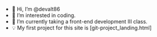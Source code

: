 - 👋 Hi, I’m @devalt86
- 👀 I’m interested in coding.
- 🌱 I’m currently taking a front-end development III class.
- 💡 My first project for this site is [git-project_landing.html]

<!---
devalt86/devalt86 is a ✨ special ✨ repository because its `README.md` (this file) appears on your GitHub profile.
You can click the Preview link to take a look at your changes.
--->
